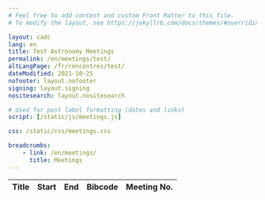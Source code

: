 ```yaml
---
# Feel free to add content and custom Front Matter to this file.
# To modify the layout, see https://jekyllrb.com/docs/themes/#overriding-theme-defaults

layout: cadc
lang: en
title: Test Astronomy Meetings
permalink: /en/meetings/test/
altLangPage: /fr/rencontres/test/
dateModified: 2021-10-25
nofooter: layout.nofooter
signing: layout.signing
nositesearch: layout.nositesearch

# Used for post label formatting (dates and links)
script: [/static/js/meetings.js]

css: /static/css/meetings.css

breadcrumbs:
    - link: /en/meetings/
      title: Meetings
---
```


<table id="archive_table" class="wb-tables table table-striped table-hover" data-wb-tables='{
  "serverSide": true,
  "pageLength": 25,
  "ajax": "/meetings/meetings?archive=true",
  "columns": [
    { "data": "title", "className": "wb-elps title" },
    { "data": "start" },
    { "data": "end" },
    { "data": "bibCode" },
    { "data": "meetingNumber" }
  ]
}'>
    <thead>
        <tr>
            <th>Title</th>
            <th>Start</th>
            <th>End</th>
            <th>Bibcode</th>
            <th>Meeting No.</th>
        </tr>
    </thead>
</table>
